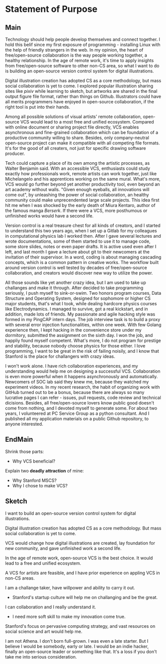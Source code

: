 Statement of Purpose
====================

## Main

Technology should help people develop themselves and connect together. I hold this belif since my first exposure of programming - installing Linux with the help of friendly strangers in the web. In my opinion, the heart of free/open-source collaboration is the way people working together, a healthy relationship. In the age of remote work, it's time to apply insights from free/open-source software to other non-CS area, so what I want to do is building an open-source version control system for digital illustrations.

Digital illustration creation has adopted CS as a core methodology, but mass social collaboration is yet to come. I explored popular illustration sharing sites like *pixiv* while learning to sketch, but artworks are shared in the final output figure file format, rather than things on Github. Illustrators could have all merits programmers have enjoyed in open-source collaboration, if the right tool is put into their hands.

Among all possible solutions of visual artists' remote collaboration, open-source VCS would lead to a most free and unified ecosystem. Compared with online document or sharing project file directly, VCS enables asynchronous and fine-grained collaboration which can be foundation of a productive community willing to share. Besides, only company-neutral open-source project can make it compatible with all competing file formats. It's for the good of all creaters, not just for specific drawing software producer.

Tech could capture a place of its own among the artistic processes, as Walter Benjamin said. With an accessible VCS, enthusiasts could study exactly how professionals work, remote artists can work together, just like Michelangelo and his apprentices working on the same mural. What's more, VCS would go further beyond yet another productivity tool, even beyond an art academy without walls. "Given enough eyeballs, all innovations will come out", by unleashing the power of social collaboration, an healthy community could make unprecendented large scale projects. This idea first hit me when I was shocked by the early death of Miura Kentaro, author of the famous manga *Berserk*. If there were a VCS, more posthumous or unfinished works would have a second life.

Version control is a real treasure chest for all kinds of creators, and I started to understand this two years ago, when I set up a Gitlab for my colleagues in computational physics lab I worked then. After I gave several lectures and wrote documentations, some of them started to use it to manage code, some store slides, notes or even paper drafts. It is active used even after I left, and last month I gave a lecture about git to their newcomers at the invitation of their supervisor. In a word, coding is about managing cascading concepts, which is a common pattern in creative works. The workflow built around version control is well tested by decades of free/open-source collaboration, and creators would discover new way to utilize the power.

All those sounds like yet another crazy idea, but I am used to take up challanges and make it through. After decided to take programming seriously, I push myself to sink-or-swim. Two honors program courses, Data Structure and Operating System, designed for sophomore or higher CS major students, that's what I took, while dealing hardcore physics courses like Electrodynamics. I managed to survive, got a real kickstart, and in addition, made lots of friends. My passionate and agile hacking style was formed in my PingCAP intern days. The job interview task is to build a proxy with several error injection functionalities, within one week. With few Golang experience then, I kept hacking in the convenience store under my dormitory, submitted the assignment on the sixth day. I won the job, and happliy found myself competent. What's more, I do not program for prestige and stability, because nobody choose physics for those either. I love programming, I want to be great in the risk of failing noisily, and I know that Stanford is the place for challangers with crazy ideas.

I won't work alone. I have rich collaboration experiences, and my understanding would help me on designing a successful VCS. Collaboration is even more powerful when it happens asynchronously and automatically. Newcomers of SOC lab said they knew me, because they watched my experiment videos. In my recent research, the habit of organizing work with GitHub turned out to be a bonus, because there are always so many lucrative pages I can refer - issues, pull requests, code review and technical dicisions. Besides, all free/open-source lovers know public good doesn't come from nothing, and I devoted myself to generate some. For about two years, I volunteered at PC Service Group as a python consultant. And I published all my application materials on a public Github repository, to anyone interested.


## EndMain

Shrink those parts:

- Why VCS beneficial?

Explain two **deadly attraction** of mine:

- Why Stanford MSCS?
- Why I chose to make VCS?

## Sketch

I want to build an open-source version control system for digital illustrations. 

Digital illustration creation has adopted CS as a core methodology. But mass social collaboration is yet to come. 

VCS would change how digital illustrations are created, lay foundation for new community, and gave unfinished work a second life.

In the age of remote work, open-source VCS is the best choice. It would lead to a free and unified ecosystem.

A VCS for artists are feasible, and I have prior experience on appling VCS in non-CS areas.

I am a challange taker, have willpower and ability to carry it out.
- Stanford's startup culture will help me on challanging and be the great.

I can collaboration and I really understand it.
- I need more soft skill to make my innovation come true.

Stanford's focus on pervasive computing strategy, and vast resources on social science and art would help me.

I am not Athena. I don't born full-grown. I was even a late starter. But I believe I would be somebody, early or late. I would be an indie hacker, finally an open-source leader or something like that. It's a loss if you don't take me into serious consideration.

